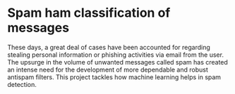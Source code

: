 # Spam ham classification of messages
These days, a great deal of cases have been accounted for regarding stealing personal information or phishing activities via email from the user. The upsurge in the volume of unwanted messages called spam has created an intense need for the development of more dependable and robust antispam filters. This project tackles how machine learning helps in spam detection.
